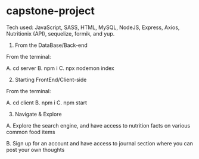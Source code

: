 # capstone-project


Tech used: JavaScript, SASS, HTML, MySQL, NodeJS, Express, Axios, Nutritionix (API), sequelize, formik, and yup.

1. From the DataBase/Back-end

From the terminal: 

  A. cd server
  B. npm i
  C. npx nodemon index

2. Starting FrontEnd/Client-side

From the terminal:

  A. cd client
  B. npm i
  C. npm start
  
3. Navigate & Explore

  A. Explore the search engine, and have access to nutrition facts on various common food items
  
  B. Sign up for an account and have access to journal section where you can post your own thoughts 

